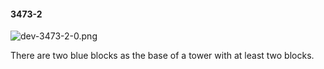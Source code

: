 #### 3473-2
![dev-3473-2-0.png](https://github.com/lil-lab/nlvr/raw/master/nlvr/dev/images/5/dev-3473-2-0.png "dev-3473-2-0.png")

There are two blue blocks as the base of a tower with at least two blocks.